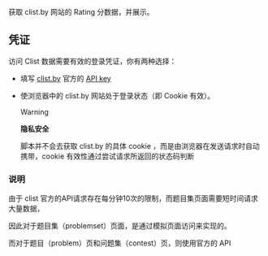 获取 clist.by 网站的 Rating 分数据，并展示。

## 凭证

访问 Clist 数据需要有效的登录凭证，你有两种选择：

- 填写 [clist.by](https://clist.by/) 官方的 [API key](https://clist.by/api/v4/doc/)

- 使浏览器中的 clist.by 网站处于登录状态（即 Cookie 有效）。

    > [!WARNING]
    >
    > **隐私安全**
    >
    > 脚本并不会去获取 clist.by 的具体 cookie ，而是由浏览器在发送请求时自动携带，cookie 有效性通过尝试请求所返回的状态码判断

### 说明

由于 clist 官方的API请求存在每分钟10次的限制，而题目集页面需要短时间请求大量数据，

因此对于题目集（problemset）页面，是通过模拟页面访问来实现的。

而对于题目（problem）页和问题集（contest）页，则使用官方的 API